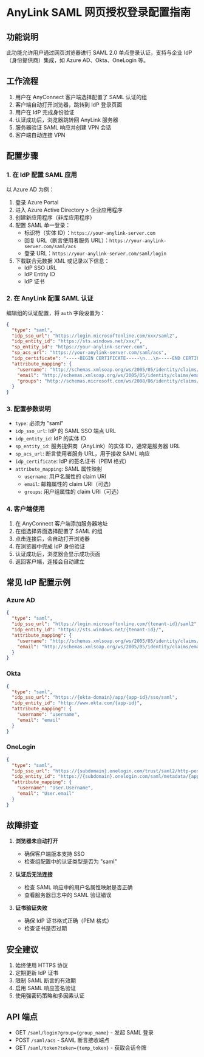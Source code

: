 # AnyLink SAML 网页授权登录配置指南

## 功能说明

此功能允许用户通过网页浏览器进行 SAML 2.0 单点登录认证，支持与企业 IdP（身份提供商）集成，如 Azure AD、Okta、OneLogin 等。

## 工作流程

1. 用户在 AnyConnect 客户端选择配置了 SAML 认证的组
2. 客户端自动打开浏览器，跳转到 IdP 登录页面
3. 用户在 IdP 完成身份验证
4. 认证成功后，浏览器跳转回 AnyLink 服务器
5. 服务器验证 SAML 响应并创建 VPN 会话
6. 客户端自动连接 VPN

## 配置步骤

### 1. 在 IdP 配置 SAML 应用

以 Azure AD 为例：

1. 登录 Azure Portal
2. 进入 Azure Active Directory > 企业应用程序
3. 创建新应用程序（非库应用程序）
4. 配置 SAML 单一登录：
   - 标识符（实体 ID）：`https://your-anylink-server.com`
   - 回复 URL（断言使用者服务 URL）：`https://your-anylink-server.com/saml/acs`
   - 登录 URL：`https://your-anylink-server.com/saml/login`
5. 下载联合元数据 XML 或记录以下信息：
   - IdP SSO URL
   - IdP Entity ID  
   - IdP 证书

### 2. 在 AnyLink 配置 SAML 认证

编辑组的认证配置，将 `auth` 字段设置为：

```json
{
  "type": "saml",
  "idp_sso_url": "https://login.microsoftonline.com/xxx/saml2",
  "idp_entity_id": "https://sts.windows.net/xxx/",
  "sp_entity_id": "https://your-anylink-server.com",
  "sp_acs_url": "https://your-anylink-server.com/saml/acs",
  "idp_certificate": "-----BEGIN CERTIFICATE-----\n...\n-----END CERTIFICATE-----",
  "attribute_mapping": {
    "username": "http://schemas.xmlsoap.org/ws/2005/05/identity/claims/name",
    "email": "http://schemas.xmlsoap.org/ws/2005/05/identity/claims/emailaddress",
    "groups": "http://schemas.microsoft.com/ws/2008/06/identity/claims/groups"
  }
}
```

### 3. 配置参数说明

- `type`: 必须为 "saml"
- `idp_sso_url`: IdP 的 SAML SSO 端点 URL
- `idp_entity_id`: IdP 的实体 ID
- `sp_entity_id`: 服务提供商（AnyLink）的实体 ID，通常是服务器 URL
- `sp_acs_url`: 断言使用者服务 URL，用于接收 SAML 响应
- `idp_certificate`: IdP 的签名证书（PEM 格式）
- `attribute_mapping`: SAML 属性映射
  - `username`: 用户名属性的 claim URI
  - `email`: 邮箱属性的 claim URI（可选）
  - `groups`: 用户组属性的 claim URI（可选）

### 4. 客户端使用

1. 在 AnyConnect 客户端添加服务器地址
2. 在组选择界面选择配置了 SAML 的组
3. 点击连接后，会自动打开浏览器
4. 在浏览器中完成 IdP 身份验证
5. 认证成功后，浏览器会显示成功页面
6. 返回客户端，连接会自动建立

## 常见 IdP 配置示例

### Azure AD
```json
{
  "type": "saml",
  "idp_sso_url": "https://login.microsoftonline.com/{tenant-id}/saml2",
  "idp_entity_id": "https://sts.windows.net/{tenant-id}/",
  "attribute_mapping": {
    "username": "http://schemas.xmlsoap.org/ws/2005/05/identity/claims/name",
    "email": "http://schemas.xmlsoap.org/ws/2005/05/identity/claims/emailaddress"
  }
}
```

### Okta
```json
{
  "type": "saml",
  "idp_sso_url": "https://{okta-domain}/app/{app-id}/sso/saml",
  "idp_entity_id": "http://www.okta.com/{app-id}",
  "attribute_mapping": {
    "username": "username",
    "email": "email"
  }
}
```

### OneLogin
```json
{
  "type": "saml",
  "idp_sso_url": "https://{subdomain}.onelogin.com/trust/saml2/http-post/sso/{app-id}",
  "idp_entity_id": "https://{subdomain}.onelogin.com/saml/metadata/{app-id}",
  "attribute_mapping": {
    "username": "User.Username",
    "email": "User.email"
  }
}
```

## 故障排查

1. **浏览器未自动打开**
   - 确保客户端版本支持 SSO
   - 检查组配置中的认证类型是否为 "saml"

2. **认证后无法连接**
   - 检查 SAML 响应中的用户名属性映射是否正确
   - 查看服务器日志中的 SAML 验证错误

3. **证书验证失败**
   - 确保 IdP 证书格式正确（PEM 格式）
   - 检查证书是否过期

## 安全建议

1. 始终使用 HTTPS 协议
2. 定期更新 IdP 证书
3. 限制 SAML 断言的有效期
4. 启用 SAML 响应签名验证
5. 使用强密码策略和多因素认证

## API 端点

- GET `/saml/login?group={group_name}` - 发起 SAML 登录
- POST `/saml/acs` - SAML 断言接收端点
- GET `/saml/token?token={temp_token}` - 获取会话令牌